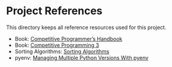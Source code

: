 # Project References

This directory keeps all reference resources used for this project.

- Book: [Competitive Programmer’s Handbook](./Competitive%20Programmer’s%20Handbook.pdf)
- Book: [Competitive Programming 3](./Competitive%20Programming%203.pdf)
- Sorting Algorithms: [Sorting Algorithms](https://www.geeksforgeeks.org/sorting-algorithms/)
- pyenv: [Managing Multiple Python Versions With pyenv](https://realpython.com/intro-to-pyenv/)

